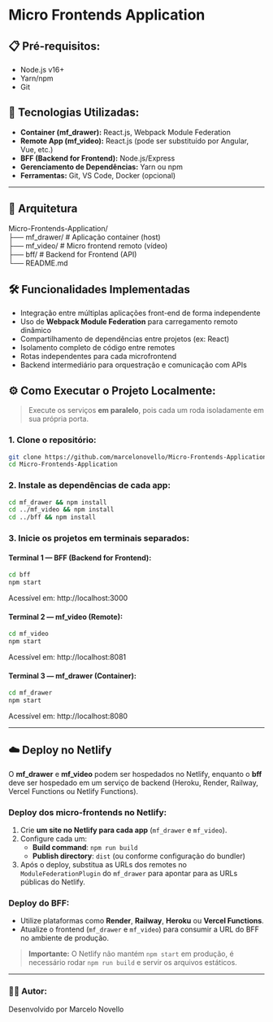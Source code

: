 # Micro Frontends Application

## 📋 Pré-requisitos:
- Node.js v16+
- Yarn/npm
- Git

## 🚀 Tecnologias Utilizadas:

- **Container (mf_drawer):** React.js, Webpack Module Federation
- **Remote App (mf_video):** React.js (pode ser substituído por Angular, Vue, etc.)
- **BFF (Backend for Frontend):** Node.js/Express
- **Gerenciamento de Dependências:** Yarn ou npm
- **Ferramentas:** Git, VS Code, Docker (opcional)

---

## 📁 Arquitetura
Micro-Frontends-Application/<br>
├── mf_drawer/ # Aplicação container (host) <br>
├── mf_video/ # Micro frontend remoto (vídeo) <br>
├── bff/ # Backend for Frontend (API) <br>
└── README.md<br>

## 🛠️ Funcionalidades Implementadas

- Integração entre múltiplas aplicações front-end de forma independente
- Uso de **Webpack Module Federation** para carregamento remoto dinâmico
- Compartilhamento de dependências entre projetos (ex: React)
- Isolamento completo de código entre remotes
- Rotas independentes para cada microfrontend
- Backend intermediário para orquestração e comunicação com APIs

## ⚙️ Como Executar o Projeto Localmente:

> Execute os serviços **em paralelo**, pois cada um roda isoladamente em sua própria porta.

### 1. Clone o repositório:

```bash
git clone https://github.com/marcelonovello/Micro-Frontends-Application.git
cd Micro-Frontends-Application
```

### 2. Instale as dependências de cada app:

```bash
cd mf_drawer && npm install
cd ../mf_video && npm install
cd ../bff && npm install
```

### 3. Inicie os projetos em terminais separados:

#### Terminal 1 — BFF (Backend for Frontend):
```bash
cd bff
npm start
```
Acessível em: http://localhost:3000

#### Terminal 2 — mf_video (Remote):
```bash
cd mf_video
npm start
```
Acessível em: http://localhost:8081

#### Terminal 3 — mf_drawer (Container):
```bash
cd mf_drawer
npm start
```
Acessível em: http://localhost:8080

---

## ☁️ Deploy no Netlify

O **mf_drawer** e **mf_video** podem ser hospedados no Netlify, enquanto o **bff** deve ser hospedado em um serviço de backend (Heroku, Render, Railway, Vercel Functions ou Netlify Functions).

### Deploy dos micro-frontends no Netlify:
1. Crie **um site no Netlify para cada app** (`mf_drawer` e `mf_video`).
2. Configure cada um:
   - **Build command**: `npm run build`
   - **Publish directory**: `dist` (ou conforme configuração do bundler)
3. Após o deploy, substitua as URLs dos remotes no `ModuleFederationPlugin` do `mf_drawer` para apontar para as URLs públicas do Netlify.

### Deploy do BFF:
- Utilize plataformas como **Render**, **Railway**, **Heroku** ou **Vercel Functions**.
- Atualize o frontend (`mf_drawer` e `mf_video`) para consumir a URL do BFF no ambiente de produção.

> **Importante:** O Netlify não mantém `npm start` em produção, é necessário rodar `npm run build` e servir os arquivos estáticos.

---

### 👨‍💻 Autor:
Desenvolvido por Marcelo Novello<br>
